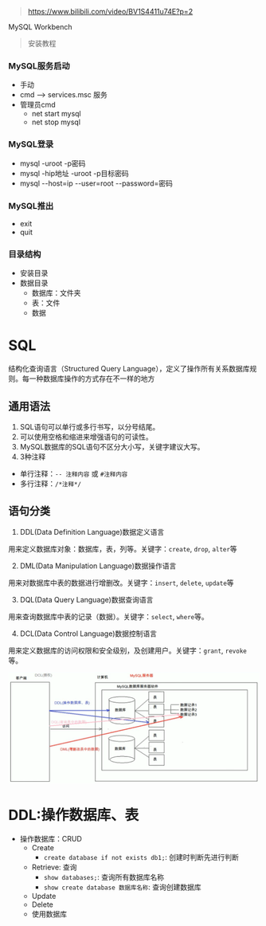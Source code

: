> https://www.bilibili.com/video/BV1S4411u74E?p=2

MySQL Workbench

> 安装教程

### MySQL服务启动
  - 手动
  - cmd --> services.msc 服务
  - 管理员cmd
    * net start mysql
    * net stop mysql


### MySQL登录
  - mysql -uroot -p密码
  - mysql -hip地址 -uroot -p目标密码
  - mysql --host=ip --user=root --password=密码

### MySQL推出
  - exit
  - quit

### 目录结构
  - 安装目录
  - 数据目录
    * 数据库：文件夹
    * 表：文件
    * 数据

# SQL 
结构化查询语言（Structured Query Language），定义了操作所有关系数据库规则。每一种数据库操作的方式存在不一样的地方

## 通用语法
1. SQL语句可以单行或多行书写，以分号结尾。
2. 可以使用空格和缩进来增强语句的可读性。
3. MySQL数据库的SQL语句不区分大小写，关键字建议大写。
4. 3种注释
  * 单行注释：`-- 注释内容` 或 `#注释内容`
  * 多行注释：`/*注释*/`
## 语句分类
1.  DDL(Data Definition Language)数据定义语言

用来定义数据库对象：数据库，表，列等。关键字：`create`, `drop`, `alter`等

2. DML(Data Manipulation Language)数据操作语言

用来对数据库中表的数据进行增删改。关键字：`insert`, `delete`, `update`等

3. DQL(Data Query Language)数据查询语言

用来查询数据库中表的记录（数据）。关键字：`select`, `where`等。

4. DCL(Data Control Language)数据控制语言

用来定义数据库的访问权限和安全级别，及创建用户。关键字：`grant`, `revoke`等。

![](./image/结构图.png)

# DDL:操作数据库、表
- 操作数据库：CRUD
  * Create
    + `create database if not exists db1;`: 创建时判断先进行判断
  * Retrieve: 查询
    + `show databases;`: 查询所有数据库名称
    + `show create database 数据库名称`: 查询创建数据库
  * Update
  * Delete
  * 使用数据库